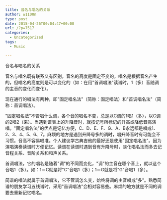 ```yaml
---
title: 音名与唱名的关系
author: w1100n
type: post
date: 2015-04-26T00:04:47+00:00
url: /?p=7517
categories:
  - Uncategorized
tags:
  - Music

---
```

音名与唱名的关系
  
音名与唱名既有联系又有区别，音名的高度是固定不变的，唱名是根据音名产生的，但唱名的高度则是可以变化的（如：在用"首调唱法"读谱时，1（多）音随调的主音的变化而变化）。

现在通行的唱法有两种，即"固定唱名法"（简称：固定唱法）和"首调唱名法"（简称：首调唱法）。
  
"固定唱名法"不管唱什么调，各个音的唱名不变，总是以C调的1唱1（多），以C调的2唱2（来）。当遇到谱表上的升降音时，就按记号所标记的升高或降低音高演唱。"固定唱名法"的优点是记忆方便，C、D、E、F、G、A、B永远都是唱成1、2、3、4、5、6、7。麻烦的地方是遇到升降号多的调时，唱升降音时有可能会不习惯。音高不容易唱准。个人建议学古典吉他的最好还是使用"固定唱名法"。因为演唱演奏读谱时方便记忆。读谱在读谱时遇到音有升降号时，淡化唱名法而多去记音程关系、音阶关系和和声关系。

首调唱法，它的唱名是随着"调"的不同而变化，"调"的主音在哪个音上，就以这个音唱1（多）。如：1＝C就是将"C"音唱1（多）；1＝G就是将"G"音唱1（多）。
  
简谱的唱法就属于首调唱法，它不管调怎么变，始终将调的主音唱成"多"。熟悉简谱的朋友学习五线谱时，采用"首调唱法"会相对容易些。麻烦的地方就是不同的调要去重新记忆唱名。

<span style="font-family: 'Helvetica Neue', Helvetica, Arial, sans-serif; font-size: 14px; line-height: 24px;"> 